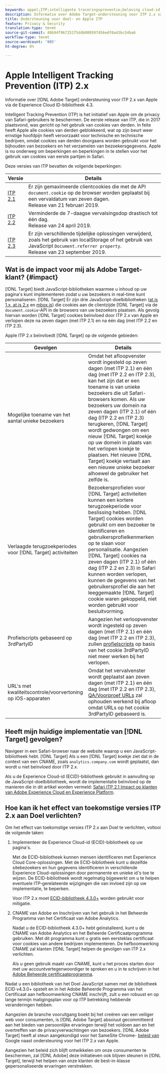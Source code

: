 ```yaml
---
keywords: appel;ITP;intelligente traceringspreventie;beleving cloud-id;ecid
description: Informatie over Adobe Target-ondersteuning voor ITP 2.x van Apple via de Experience Cloud ID-bibliotheek 4.3.
title: Ondersteuning voor doel- en Apple ITP
feature: Privacy & Security
translation-type: tm+mt
source-git-commit: 48b94f967252f5ddb009597456edf0a43bc54ba6
workflow-type: tm+mt
source-wordcount: '905'
ht-degree: 0%

---
```



# Apple Intelligent Tracking Prevention (ITP) 2.x

Informatie over [!DNL Adobe Target] ondersteuning voor ITP 2.x van Apple via de Experience Cloud ID-bibliotheek 4.3.

Intelligent Tracking Prevention (ITP) is het initiatief van Apple om de privacy van Safari-gebruikers te beschermen. De eerste release van ITP, die in 2017 plaatsvond, was gericht op het gebruik van cookies van derden. In feite heeft Apple alle cookies van derden geblokkeerd, wat op zijn beurt weer ernstige hoofdpijn heeft veroorzaakt voor technische en technische bedrijven, omdat cookies van derden doorgaans worden gebruikt voor het bijhouden van bezoekers en het verzamelen van bezoekersgegevens. Apple is nu onderweg om beperkingen en beperkingen in te stellen voor het gebruik van cookies van eerste partijen in Safari.

Deze versies van ITP bevatten de volgende beperkingen:

| Versie | Details |
| --- | --- |
| [ITP 2.1](https://webkit.org/blog/8613/intelligent-tracking-prevention-2-1/) | Er zijn gemaximeerde clientcookies die met de API `document.cookie` op de browser worden geplaatst bij een vervaldatum van zeven dagen.<br>Release van 21 februari 2019. |
| [ITP 2.2](https://webkit.org/blog/8828/intelligent-tracking-prevention-2-2/) | Verminderde de 7-daagse vervalsingsdop drastisch tot één dag.<br>Release van 24 april 2019. |
| [ITP 2.3](https://webkit.org/blog/9521/intelligent-tracking-prevention-2-3/) | Er zijn verschillende tijdelijke oplossingen verwijderd, zoals het gebruik van localStorage of het gebruik van JavaScript `Document.referrer property`.<br>Release van 23 september 2019. |

## Wat is de impact voor mij als Adobe Target-klant? {#impact}

[!DNL Target] biedt JavaScript-bibliotheken waarmee u inhoud op uw pagina&#39;s kunt implementeren zodat u uw bezoekers in real-time kunt personaliseren.  [!DNL Target] Er zijn drie JavaScript-doelbibliotheken ([at.js 1.x, at.js 2.x](/help/c-implementing-target/c-implementing-target-for-client-side-web/c-how-atjs-works/how-atjs-works.md) en [mbox.js](/help/c-implementing-target/c-implementing-target-for-client-side-web/t-mbox-download/mbox-download.md)) die cookies aan de clientzijde [!DNL Target] via de `document.cookie`-API in de browsers van uw bezoekers plaatsen. Als gevolg hiervan worden [!DNL Target] cookies beïnvloed door ITP 2.x van Apple en verlopen deze na zeven dagen (met ITP 2.1) en na één dag (met ITP 2.2 en ITP 2.3).

Apple ITP 2.x beïnvloedt [!DNL Target] op de volgende gebieden:

| Gevolgen | Details |
| --- | --- |
| Mogelijke toename van het aantal unieke bezoekers | Omdat het afloopvenster wordt ingesteld op zeven dagen (met ITP 2.1) en één dag (met ITP 2.2 en ITP 2.3), kan het zijn dat er een toename is van unieke bezoekers die uit Safari-browsers komen. Als uw bezoekers uw domein na zeven dagen (ITP 2.1) of één dag (ITP 2.2 en ITP 2.3) terugkeren, [!DNL Target] wordt gedwongen om een nieuw [!DNL Target] koekje op uw domein in plaats van het verlopen koekje te plaatsen. Het nieuwe [!DNL Target] koekje vertaalt aan een nieuwe unieke bezoeker alhoewel de gebruiker het zelfde is. |
| Verlaagde terugzoekperiodes voor [!DNL Target] activiteiten | Bezoekersprofielen voor [!DNL Target] activiteiten kunnen een kortere terugzoekperiode voor beslissing hebben. [!DNL Target] cookies worden gebruikt om een bezoeker te identificeren en gebruikersprofielkenmerken op te slaan voor personalisatie. Aangezien [!DNL Target] cookies na zeven dagen (ITP 2.1) of één dag (ITP 2.2 en 2.3) in Safari kunnen worden verlopen, kunnen de gegevens van het gebruikersprofiel die aan het leeggemaakte [!DNL Target] cookie waren gekoppeld, niet worden gebruikt voor besluitvorming. |
| Profielscripts gebaseerd op 3rdPartyID | Aangezien het verloopvenster wordt ingesteld op zeven dagen (met ITP 2.1) en één dag (met ITP 2.2 en ITP 2.3), zullen [profielscripts](/help/c-target/c-visitor-profile/profile-parameters.md) op basis van het cookie 3rdPartyID niet meer werken bij het verlopen. |
| URL&#39;s met kwaliteitscontrole/voorvertoning op iOS-apparaten | Omdat het vervalvenster wordt geplaatst aan zeven dagen (met ITP 2.1) en één dag (met ITP 2.2 en ITP 2.3), [QA/Voorproef URLs](/help/c-activities/c-activity-qa/activity-qa.md) zal ophouden werkend bij afloop omdat URLs op het cookie 3rdPartyID gebaseerd is. |

## Heeft mijn huidige implementatie van [!DNL Target] gevolgen?

Navigeer in een Safari-browser naar de website waarop u een JavaScript-bibliotheek hebt. [!DNL Target] Als u een [!DNL Target] koekje ziet dat in de context van een CNAME, zoals `analytics.company.com` wordt geplaatst, dan wordt u niet beïnvloed door ITP 2.x.

Als u de Experience Cloud-id (ECID)-bibliotheek gebruikt in aanvulling op de JavaScript-doelbibliotheek, wordt de implementatie beïnvloed op de manieren die in dit artikel worden vermeld: [Safari ITP 2.1 Impact op klanten van Adobe Experience Cloud en Experience Platform](https://medium.com/adobetech/safari-itp-2-1-impact-on-adobe-experience-cloud-customers-9439cecb55ac).

## Hoe kan ik het effect van toekomstige versies ITP 2.x aan Doel verlichten?

Om het effect van toekomstige versies ITP 2.x aan Doel te verlichten, voltooi de volgende taken:

1. Implementeer de Experience Cloud-id (ECID)-bibliotheek op uw pagina&#39;s.

   Met de ECID-bibliotheek kunnen mensen identificeren met Experience Cloud Core-oplossingen. Met de ECID-bibliotheek kunt u dezelfde sitebezoekers en hun gegevens identificeren in verschillende Experience Cloud-oplossingen door permanente en unieke id&#39;s toe te wijzen. De ECID-bibliotheek wordt regelmatig bijgewerkt om u te helpen eventuele ITP-gerelateerde wijzigingen die van invloed zijn op uw implementatie, te beperken.

   Voor ITP 2.x moet [ECID-bibliotheek 4.3.0+](https://experienceleague.adobe.com/docs/id-service/using/release-notes/release-notes.html) worden gebruikt voor mitigatie.

1. CNAME van Adobe en Inschrijven van het gebruik in het Beheerde Programma van het Certificaat van Adobe Analytics.

   Nadat u de ECID-bibliotheek 4.3.0+ hebt geïnstalleerd, kunt u de CNAME van Adobe Analytics en het Beheerde Certificaatprogramma gebruiken. Met dit programma kunt u gratis een eersteklas certificaat voor cookies van andere bedrijven implementeren. De hefboomwerking CNAME zal klanten [!DNL Target] helpen de gevolgen van ITP 2.x verlichten.

   Als u geen gebruik maakt van CNAME, kunt u het proces starten door met uw accountvertegenwoordiger te spreken en u in te schrijven in het [Adobe Beheerde certificaatprogramma](https://experienceleague.adobe.com/docs/core-services/interface/ec-cookies/cookies-first-party.html#adobe-managed-certificate-program).

Nadat u een bibliotheek van het Doel JavaScript samen met de bibliotheek ECID v4.3.0+ opstelt en in het Adobe Beheerde Programma van het Certificaat aan hefboomwerking CNAME inschrijft, zult u een robuust en op lange termijn matigingsplan voor op ITP betrekking hebbende veranderingen hebben.

Aangezien de branche vooruitgang boekt bij het creëren van een veiliger web voor consumenten, is [!DNL Adobe Target] absoluut gecommitteerd aan het bieden van persoonlijke ervaringen terwijl het voldoen aan en het overtreffen van de privacyverwachtingen van bezoekers. [!DNL Adobe Target] heeft al steun aangekondigd voor het SameSite Chrome- [beleid van ](/help/c-implementing-target/c-considerations-before-you-implement-target/c-privacy/google-chrome-samesite-cookie-policies.md) Google naast ondersteuning voor het ITP 2.x van Apple.

Aangezien het beleid zich blijft ontwikkelen om onze consumenten te beschermen, zal [!DNL Adobe] deze initiatieven ook blijven steunen in [!DNL Target], terwijl het helpen van onze klanten de best-in-klasse gepersonaliseerde ervaringen verstrekken.
